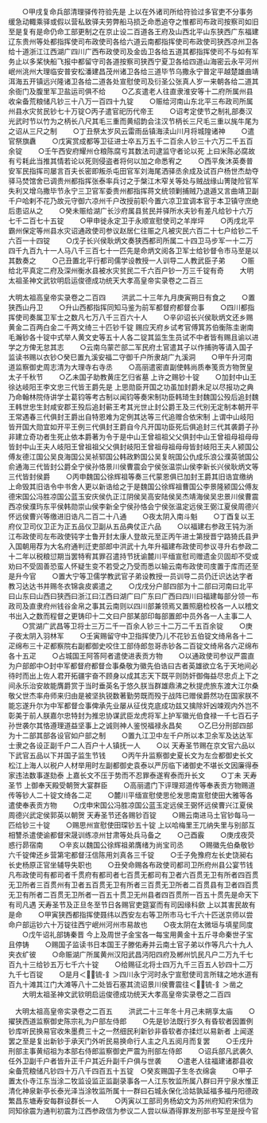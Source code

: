 <!-- { "loadSidebar": true } -->
　　○甲戌复命兵部清理驿传符验先是  上以在外诸司所给符验过多官吏不分事务缓急动輙乘驿或假以营私致驿夫劳弊船马损乏命悉追夺之惟都司布政司按察司如旧至是复有是命仍命工部更制之在京止设二百道各王府及山西北平山东狭西广东福建辽东贵州等处都指挥使司布政使司各给六道云南都指挥使司布政使司狭西凉州卫各给十道浙江江西湖广四川广西布政使司及金齿卫各给五道其都指挥使司不与如有军务止以多桨快船飞报中都留守司各道按察司狭西宁夏卫各给四道山海密云永平河州岷州洮州大理临安普安松潘建昌茂州诸卫各给三道毕节乌撒永宁普定平越楚雄曲靖洱海五开镇远兴隆诸卫各给二道各处宣慰使司及衍圣公张真人岁一来朝各给二道其余衙门及腹里军卫盐运司俱不给
　　○乙亥遣老人往直隶淮安等十二府所属州县收籴备荒粮储凡钞三十八万一百四十九锭
　　○赈给河南山东北平三布政司所属州县水灾贫民钞七十万锭○丙子遣官祀历代帝王
　　○诏考定使节之制礼部奏汉光武时节以竹为之柄长八尺其毛三重而黄绍韵会注汉节柄长三尺毛三重以旄牛尾为之诏从三尺之制
　　○丁丑祭太岁风云雷雨岳镇海渎山川月将城隍诸神
　　○遣官祭旗纛
　　○戊寅赏成都等卫征进士卒五万五千二百余人钞三十六万二千五百余锭
　　○壬午西安府耀州仓粮陈腐亏其数法司逮监守者论以死  上曰米陈必腐故有亏耗此当推其情若论以死则侵盗者将何以加之命悉宥之
　　○西平矦沐英奏普安军民指挥司屡言百夫长密即叛杀屯田官军刘海尾洒驿丞余成及试百户杨世杰劫夺驿马焚馆舍已调贵州都指挥张泰率兵讨之于槃江木窄关等处与贼战缘山箐陡险官军失利又增乌撒毕节永宁三卫官军委贵州都指挥蒋文统领剿捕贼乃退遁又言曲靖卫副千户哈剌不花乃故元守御六凉州千户改授前职今置六凉卫宜调本官于本卫镇守庶绝后患诏从之
　　○癸未赈给湖广长沙府属县贫民并驿所水夫钞有差凡给钞十六万七千二百七十五锭
　　○甲申徙永定卫于永顺宣慰使司之羊岸坪
　　○丙戌北平霸州保定等州县水灾诏通政使司参议赵居仁往赈之凡被灾民六百二十七户给钞二千六百一十四锭
　　○戊子长兴侯耿炳文奏狭西都司所属二十四卫马步军一十二万四千九百九十一人马八千三百七十一匹先是命炳文阅各卫军士给钞督令市马至是以其数奏之
　　○己丑置北平行都司儒学设教授一人训导二人教武臣子弟
　　○赈给北平真定二府及深州衡水县被水灾贫民二千六百户钞一万三千锭有奇
　　大明太祖圣神文武钦明启运俊德成功统天大孝高皇帝实录卷之二百三



大明太祖高皇帝实录卷之二百四
　　洪武二十三年九月庚寅朔日有食之
　　○置狭西山丹卫
　　○升山西都指挥同知马鉴为前军都督府都督佥事
　　○四川都指挥使司奏属卫军士之数凡七万八千三百六十人
　　○辛卯诏长兴侯耿炳文还乡赐黄金二百两白金二千两文绮三十匹钞千锭  赐应天府乡试考官傅箕苏伯衡陈圭谢南毛瀚钞各十锭中式举人黄文史等五十人各二锭其监生生员试不中者皆有赐且谕以进学之方俾无怠其志
　　○云南乌蒙芒部二军民府土官遣其子以作捕驹等请入国子监读书赐以衣钞○癸巳置九溪安福二守御千户所隶胡广九溪洞
　　○甲午升河南道监察御史周志清为大理寺右寺丞
　　○高丽遣密直副使韩尚质奉笺贡方物贺皇太子千秋节
　　○乙未国子助教黄庄乞归省墓  上许之赐钞十锭
　　○加封中山王徐达岐阳王李文忠三代皆王爵先是  上思勋臣开国之功虽加封爵未足以尽报功之典乃命翰林院侍讲学士葛钧等考古制以闻钧等奏宋制功臣韩琦生封魏国公殁后追封魏王韩世忠生封咸安郡王殁后追封蕲王考其光世止封公爵王及三代别无定制本朝开平王常遇春三代俱封王爵出自特恩难为定例其达等三代追赠合依宋制  上谓中山岐阳皆开国大勋宜如开平王例三代俱封王爵自今凡开国功臣死后俱追封三代其袭爵子孙非建立奇功者生死止依本爵著为令于是中山王曾祖祖父父俱封中山王曾祖母祖母母皆封中山王夫人岐阳王曾祖祖父父俱封岐阳王曾祖母祖母母皆封岐阳王夫人颍国公傅友德江国公吴良海国公吴祯郓国公韩政黔国公吴复皖国公仇成乐浪公濮英虢国公俞通海三代皆封公爵全宁侯孙恪景川侯曹震会宁侯张温崇山侯李新长兴侯耿炳文等三代皆封侯爵
　　○丙申魏国公徐辉祖等奏三代蒙恩俱已加封王爵其旧诰宜缴纳  上命毁其旧诰令中书舍人更以新诰给之于是魏国公徐辉祖曹国公李景隆颍国公傅友德宋国公冯胜凉国公蓝玉安庆侯仇正江阴侯吴高安陆侯吴杰靖海侯吴忠景川侯曹震西凉侯濮玙东平侯韩勋崇山侯李新全宁侯孙恪会宁侯张温定远侯王弼江夏侯周德兴怀远侯曹兴等缴进旧诰凡二百二十八通
　　○夜太阴入南斗魁
　　○丁酉复以王府仪卫司仪卫正为正五品仪卫副从五品典仗正六品
　　○以福建右参政王钝为浙江布政使司左布政使钝字士鲁开封太康人登故元至正丙午进士第授晋宁路猗氏县尹入国朝用荐为大名府通判迁吏部郎中洪武十九年升福建布政使司参议寻升右参政二十二年以税粮愆期当罢特宥其罪召遣持节抚谕麓川平缅宣慰司赠遗金贝固却不受或劝曰不受固善恐蛮人怀疑生变不若受之乃受而悉以输云南布政使司庋置于库而还至是升今官
　　○置大宁等卫儒学教武官子弟设教授一员训导二员仍迁识达达字者教习达达书并赐冬衣锦衾皮裘遣之
　　○戊戌分户部四部为十二部曰河南曰北平曰山东曰山西曰狭西曰浙江曰江西曰湖广曰广东曰广西曰四川曰福建每部分领一布政司及直隶府州钱谷金帛之事其云南则以四川部兼领焉又置照磨检校各一人以稽文书出入之数而程督之更铸印十二文曰户部某部印每部置郎中员外各一人主事二人
　　○赏湖广武昌等卫将士三万二千一百余人钞三十二万二千五百余锭
　　○庚子夜太阴入羽林军
　　○壬寅赐留守中卫指挥使乃儿不花钞五伯锭文绮帛各十二疋绵布三十疋都察院右副都御史咬住工部侍郎忽哥赤钞各二百锭文绮帛各六疋绵布各十五疋
　　○占城国王阿答阿者遣使进表贡方物
　　○以通政使司参议严震直为户部郎中○封中军都督府都督佥事桑敬为徽先伯诰曰古者英雄欲立名于天地间必待时而出上佐人君开拓疆宇奋不顾身以成其志天下既平则防奸御侮益尽忠贞上下之间永乐治安故能膺爵赏于当时垂英名于悠久朕当群雄鼎沸之秋提虎旅东渡大江尔桑敬父世杰率舟师来归由是被坚执锐数著勤劳既而殁于战阵已赠侯爵然功在国家朕不能忘遂升尔为中军都督佥事俾承先业屡从征伐克底成功兹又擒除奸凶竦观内外岂不彰美于前人朕嘉尔忠特封为推忠协谋武臣龙虎将军上护军徽光伯食禄一千七百石子孙世袭尔其恪遵理道益坚事上之诚则神人鉴悦福禄永昌矣
　　○乙巳分刑部四部为十二部其部各设官如户部之制
　　○置九江卫中左千户所以本卫余军及达达军士隶之各设正副千户二人百户十人镇抚一人
　　○以  天寿圣节赐在京文官六品以下武官五品以下并国子监生节钱
　　○丙午升监察御史夏长文为左佥都御史长文松江上海人以税户人材举用时左副都御史袁泰以严厉临下诸御史不堪长文因廉得泰家违法数事遂劾泰  上嘉长文不压于势而不忍罪泰遂宥泰而升长文
　　○丁未  天寿圣节  上御奉天殿受朝贺大宴群臣
　　○高丽遣门下评理郑道传等奉表贡方物赐道传等钞人二十锭文绮各二疋
　　○麓川平缅宣慰使思伦发思南宣慰使田大雅等各遣使奉表贡方物
　　○戊申宋国公冯胜凉国公蓝玉定远侯王弼怀远侯曹兴江夏侯周德兴武定侯郭英以朝贺  天寿圣节还各赐钞百锭
　　○赐云南进马土官钞每马一匹给钞三十锭
　　○赐思州宣慰使田琛钞五十锭  上以哈梅里王兀纳失里与别部互相讐杀遣使谕都督宋晟训练凉州甘肃等处兵马备之
　　○己酉霰
　　○庚戌夜荧惑行昴宿南
　　○辛亥以魏国公徐辉祖弟膺绪为尚宝司丞
　　○赐徽先伯桑敬钞六千锭俾还乡营第宅都督汪信陈用刘真各三千锭
　　○壬子免豫府左长史饶昶右长史杨原正官坐辅导失职也
　　○丑癸命赐各布政使司都司卫所府州县公宴节钱凡布政使司有都司者千贯府有都司者七百贯无都司有卫者六百贯无卫有所者四百贯无卫所者三百贯州有卫者五百贯无卫有所者三百贯无卫所者二百贯县有卫者四百贯无卫有所者二百贯无卫所者一百五十贯卫无州县者四百贯所一百五十贯先是命天下有司凡遇  天寿圣节及正旦冬至节日各赐官吏筵宴而有司因缘科歛  上以其害民故有是命
　　○甲寅狭西都指挥使聂纬以西安左右等卫所市马七千六十匹送京师以尝命户部运钞六十万锭往西宁岷州河州市易故也
　　○夜太阴在太微垣与填星同度
　　○戊午诏礼部铸秦晋  今上及周世子金宝各一每宝用黄金十五斤寻命秦世子宝且停铸
　　○赐国子监读书日本国王子滕佑寿并云南土官子弟以作等凡六十九人夹衣纩彼
　　○命赈湖广所属黄州汉阳武昌沔阳四府及郴州饥民凡户二万九千七百九十三给钞五万七千六十锭
　　○给赐征北将士四万九千三百五人钞四十二万九千七百锭
　　○是月＜锍-釒＞四川永宁河时永宁宣慰使司言所辖之地水道有百九十滩其江门大滩等八十二处皆石塞其流诏景川侯曹震往＜锍-釒＞凿之
　　大明太祖圣神文武钦明启运俊德成功统天大孝高皇帝实录卷之二百四



　大明太祖高皇帝实录卷之二百五
　　洪武二十三年冬十月己未朔享太庙
　　○擢狭西道监察御史陈宗礼为户部左侍郎
　　○先是钞法既行岁久有昏软者因置例钞库听民换易官收朱墨费三十之一然细民利新钞非昏软者亦揉烂以易新者  上闻遂罢之至是复出新钞于承天门外听民易换命行人主之凡五阅月而复罢
　　○壬戌升刑部主事黄绍祖为本部右侍郎监察御史严震为刑部左侍郎
　　○诏兵部凡武袭久任外卫副千户者皆升正千户其近升副千户俱与世袭
　　○遣老人往福建诸郡县收籴备荒粮储凡钞四十万八千四百五十五锭　○癸亥赐国子生冬衣绵衾
　　○甲子置太仆寺江东当涂二牧监设监正监副录事各一人江东牧监所属八群曰开宁泉水惟正清化神泉新亭长泰光泽当涂牧监所属十一群曰石城永保化洽姑孰延福多福丹阳德政繁昌东塘寿安每群设群长一人
　　○丙寅以工部司务杨幼文为苏州府知府宋信为同知徐震为通判初震为江西参政信为参议二人尝以纵酒得罪发刑部书写至是授今官
